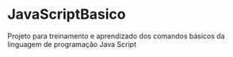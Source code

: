 # JavaScriptBasico
Projeto para treinamento e aprendizado dos comandos básicos da linguagem de programação Java Script
